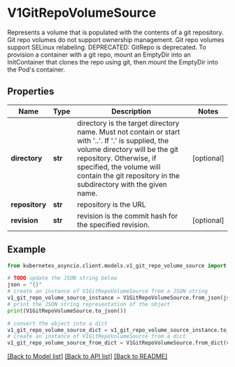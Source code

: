 # V1GitRepoVolumeSource

Represents a volume that is populated with the contents of a git repository. Git repo volumes do not support ownership management. Git repo volumes support SELinux relabeling.  DEPRECATED: GitRepo is deprecated. To provision a container with a git repo, mount an EmptyDir into an InitContainer that clones the repo using git, then mount the EmptyDir into the Pod's container.

## Properties

Name | Type | Description | Notes
------------ | ------------- | ------------- | -------------
**directory** | **str** | directory is the target directory name. Must not contain or start with &#39;..&#39;.  If &#39;.&#39; is supplied, the volume directory will be the git repository.  Otherwise, if specified, the volume will contain the git repository in the subdirectory with the given name. | [optional] 
**repository** | **str** | repository is the URL | 
**revision** | **str** | revision is the commit hash for the specified revision. | [optional] 

## Example

```python
from kubernetes_asyncio.client.models.v1_git_repo_volume_source import V1GitRepoVolumeSource

# TODO update the JSON string below
json = "{}"
# create an instance of V1GitRepoVolumeSource from a JSON string
v1_git_repo_volume_source_instance = V1GitRepoVolumeSource.from_json(json)
# print the JSON string representation of the object
print(V1GitRepoVolumeSource.to_json())

# convert the object into a dict
v1_git_repo_volume_source_dict = v1_git_repo_volume_source_instance.to_dict()
# create an instance of V1GitRepoVolumeSource from a dict
v1_git_repo_volume_source_from_dict = V1GitRepoVolumeSource.from_dict(v1_git_repo_volume_source_dict)
```
[[Back to Model list]](../README.md#documentation-for-models) [[Back to API list]](../README.md#documentation-for-api-endpoints) [[Back to README]](../README.md)


